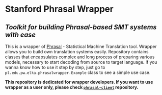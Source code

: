# Stanford Phrasal Wrapper 
## *Toolkit for building Phrasal-based SMT systems with ease*

This is a wrapper of [Phrasal](https://nlp.stanford.edu/phrasal/) - Statistical Machine Translation tool. Wrapper allows you to build own translation systems easily. Repository contains classes that encapsulates complex and long process of preparing various models, necessary to start decoding from source to target language. If you wanna know how to use it step by step, just go to `pl.edu.pw.elka.phrasalwrapper.Example` class to see a simple use case.

**This repository is dedicated for wrapper developers. If you want to use wrapper as a user only, please check [`phrasal-client`](https://github.com/lukaszsienko/phrasal-client) repository.**
